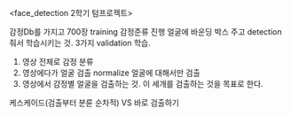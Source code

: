 <face_detection 2학기 텀프로젝트>

감정Db를 가지고 700장 training 감정준류 진행
얼굴에 바운딩 박스 주고 detection 줘서 학습시키는 것.
3가지 validation 학습.

1. 영상 전체로 감정 분류
2. 영상에다가 얼굴 검출 normalize 얼굴에 대해서만 검출
3. 영상에서 걈정별 얼굴을 검출하는 것.
이 세개를 검출하는 것을 목표로 한다.

케스케이드(검출부터 분룬 순차적) VS 바로 검출하기